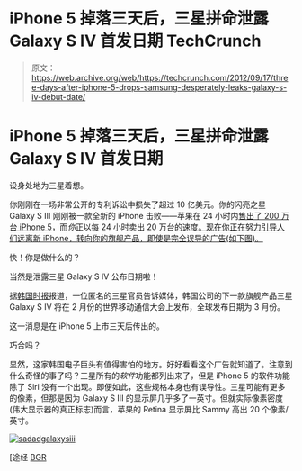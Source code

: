 # iPhone 5 掉落三天后，三星拼命泄露 Galaxy S IV 首发日期 TechCrunch

> 原文：<https://web.archive.org/web/https://techcrunch.com/2012/09/17/three-days-after-iphone-5-drops-samsung-desperately-leaks-galaxy-s-iv-debut-date/>

# iPhone 5 掉落三天后，三星拼命泄露 Galaxy S IV 首发日期

设身处地为三星着想。

你刚刚在一场非常公开的专利诉讼中损失了超过 10 亿美元。你的闪亮之星 Galaxy S III 刚刚被一款全新的 iPhone 击败——苹果在 24 小时内[售出了 200 万台 iPhone 5](https://web.archive.org/web/20221208103804/https://beta.techcrunch.com/2012/09/17/apple-announces-record-pre-orders-for-iphone-5-2m-in-24-hours/)，而*你*正以每 24 小时卖出 20 万台的速度[。现在你正在努力引导人们远离新 iPhone，转向你的旗舰产品，即使是完全误导的广告(如下图)。](https://web.archive.org/web/20221208103804/https://beta.techcrunch.com/2012/09/06/samsung-20m-galaxy-s-iii-red-herring-benchmark/)

快！你是做什么的？

当然是泄露三星 Galaxy S IV 公布日期啦！

据[韩国时报](https://web.archive.org/web/20221208103804/http://www.koreatimes.co.kr/www/news/biz/2012/09/182_120024.html)报道，一位匿名的三星官员告诉媒体，韩国公司的下一款旗舰产品三星 Galaxy S IV 将在 2 月份的世界移动通信大会上发布，全球发布日期为 3 月份。

这一消息是在 iPhone 5 上市三天后传出的。

巧合吗？

显然，这家韩国电子巨头有值得害怕的地方。好好看看这个广告就知道了。注意到什么奇怪的事了吗？三星所有的*软件*功能都列出来了，但是 iPhone 5 的软件功能除了 Siri 没有一个出现。即便如此，这些规格本身也有误导性。三星可能有更多的像素，但那是因为 Galaxy S III 的显示屏几乎多了一英寸。但就实际像素密度(伟大显示器的真正标志)而言，苹果的 Retina 显示屏比 Sammy 高出 20 个像素/英寸。

[![](img/177326446947c6f45869db0108933a96.png "sadadgalaxysiii")](https://web.archive.org/web/20221208103804/https://beta.techcrunch.com/wp-content/uploads/2012/09/sadadgalaxysiii.jpeg)

[途经 [BGR](https://web.archive.org/web/20221208103804/http://www.bgr.com/2012/09/17/samsung-galaxy-s-iv-release-date-rumor/)